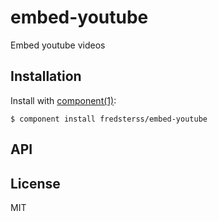 
# embed-youtube

  Embed youtube videos

## Installation

  Install with [component(1)](http://component.io):

    $ component install fredsterss/embed-youtube

## API



## License

  MIT
